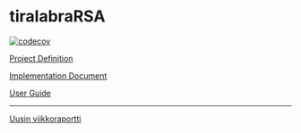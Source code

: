 # tiralabraRSA
[![codecov](https://codecov.io/gh/KyperCT/tiralabraRSA/branch/main/graph/badge.svg?token=011RDB7DVY)](https://codecov.io/gh/KyperCT/tiralabraRSA)



[Project Definition](https://github.com/KyperCT/tiralabraRSA/blob/main/documentation/projectdefenition.md)

[Implementation Document](https://github.com/KyperCT/tiralabraRSA/blob/main/documentation/implementationdocument.md)

[User Guide](https://github.com/KyperCT/tiralabraRSA/blob/main/documentation/User%20guide.md)

---

[Uusin viikkoraportti](https://github.com/KyperCT/tiralabraRSA/blob/main/documentation/viikkoraportti%204.md)
